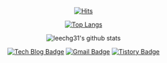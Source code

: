 <div align=center

[![Hits](https://hits.seeyoufarm.com/api/count/incr/badge.svg?url=https%3A%2F%2Fgithub.com%2Fleechg31&count_bg=%2379C83D&title_bg=%23555555&icon_color=#bd2c00&title=hits&edge_flat=false)](https://hits.seeyoufarm.com)

[![Top Langs](https://github-readme-stats.vercel.app/api/top-langs/?username=leechg31&layout=compact&theme=onedark)](https://github.com/leechg31/github-readme-stats)

  
![leechg31's github stats](https://github-readme-stats.vercel.app/api?username=leechg31&show_icons=true&theme=onedark)


[![Tech Blog Badge](http://img.shields.io/badge/-Tech%20blog-black?style=flat-square&logo=github&link=https://leechg31.github.io/)](https://leechg31.github.io/)
[![Gmail Badge](https://img.shields.io/badge/Gmail-d14836?style=flat-square&logo=Gmail&logoColor=white&link=mailto:leechg31@gmail.com)](mailto:leechg31@gmail.com)
[![Tistory Badge](https://img.shields.io/badge/Tistory-blue?style=flat-square&logo=Linkedin&logoColor=white&link=https://dduntorry.tistory.com/)](https://dduntorry.tistory.com/)
  
</div>
